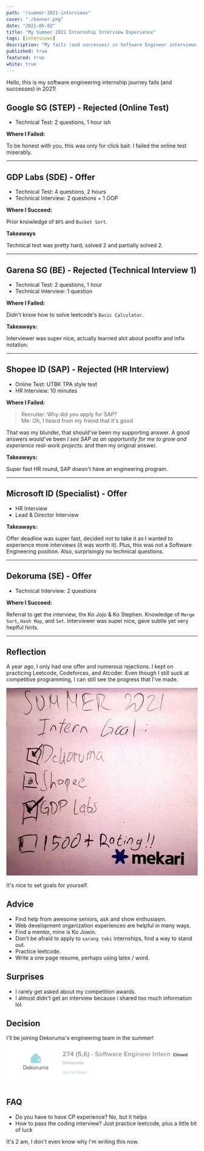 ```yaml
---
path: "/summer-2021-interviews"
cover: "./banner.png"
date: "2021-05-02"
title: "My Summer 2021 Internship Interview Experience"
tags: [interviews]
description: "My fails (and successes) in Software Engineer interviews (2021)"
published: true
featured: true
white: true
---
```


Hello, this is my software engineering internship journey fails (and successes) in 2021!

## Google SG (STEP) - **Rejected** (Online Test)

- Technical Test: 2 questions, 1 hour ish

**Where I Failed:**

To be honest with you, this was only for click bait. I failed the online test miserably.

---

## GDP Labs (SDE) - **Offer**

- Technical Test: 4 questions, 2 hours
- Technical Interview: 2 questions + 1 OOP

**Where I Succeed:**

Prior knowledge of `BFS` and `Bucket Sort`.

**Takeaways**

Technical test was pretty hard, solved 2 and partially solved 2.

---

## Garena SG (BE) - **Rejected** (Technical Interview 1)

- Technical Test: 2 questions, 1 hour
- Technical Interview: 1 question

**Where I Failed:**

Didn't know how to solve leetcode's `Basic Calculator`.

**Takeaways:**

Interviewer was super nice, actually learned alot about postfix and infix notation.

---

## Shopee ID (SAP) - **Rejected** (HR Interview)

- Online Test: UTBK TPA style test
- HR Interview: 10 minutes

**Where I Failed:**

> Recruiter: Why did you apply for SAP?<br>
> Me: Oh, I heard from my friend that it's good

That was my blunder, that should've been my supporting answer. A good answers would've been _I see SAP as an opportunity for me to grow and experience real-work projects._ and then my original answer.

**Takeaways:**

Super fast HR round, SAP doesn't have an engineering program.

---

## Microsoft ID (Specialist) - **Offer**

- HR Interview
- Lead & Director Interview

**Takeaways:**

Offer deadline was super fast, decided not to take it as I wanted to experience more interviews (it was worth it). Plus, this was not a Software Engineering position. Also, surprisingly no technical questions.

---

## Dekoruma (SE) - **Offer**

- Technical Interview: 2 questions

**Where I Succeed:**

Referral to get the interview, thx Ko Jojo & Ko Stephen. Knowledge of `Merge Sort`, `Hash Map`, and `Set`. Interviewer was super nice, gave subtle yet very heplful hints.

---

## Reflection

A year ago, I only had one offer and numerous rejections. I kept on practicing Leetcode, Codeforces, and Atcoder. Even though I still suck at competitive programming, I can still see the progress that I've made.

![bob](./postit.jpg)

It's nice to set goals for yourself.

## Advice

- Find help from awesome seniors, ask and show enthusiasm.
- Web development organization experiences are helpful in many ways.
- Find a mentor, mine is Ko Jowin.
- Don't be afraid to apply to `sarang toki` internships, find a way to stand out.
- Practice leetcode.
- Write a one page resume, perhaps using latex / word.

## Surprises

- I rarely get asked about my competition awards.
- I almost didn't get an interview because i shared too much information lol.

## Decision

I'll be joining Dekoruma's engineering team in the summer!
![dekoruma](./dekoruma-kalibrr.png)

## FAQ

- Do you have to have CP experience? No, but it helps
- How to pass the coding interview? Just practice leetcode, plus a little bit of luck

It's 2 am, I don't even know why I'm writing this now.
